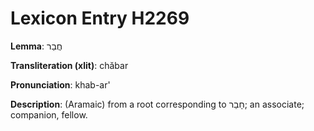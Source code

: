 # Lexicon Entry H2269

**Lemma**: חֲבַר

**Transliteration (xlit)**: chăbar

**Pronunciation**: khab-ar'

**Description**:
(Aramaic) from a root corresponding to חָבַר; an associate; companion, fellow.
